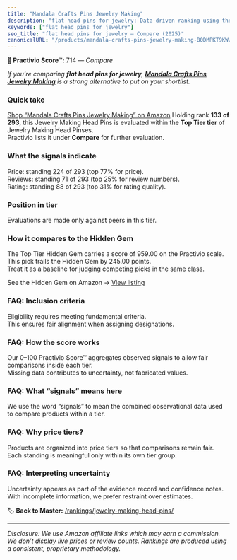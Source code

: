 ```yaml
---
title: "Mandala Crafts Pins Jewelry Making"
description: "flat head pins for jewelry: Data-driven ranking using the Practivio Score™. Positioned by quality, value, demand, findability, momentum."
keywords: ["flat head pins for jewelry"]
seo_title: "flat head pins for jewelry — Compare (2025)"
canonicalURL: "/products/mandala-crafts-pins-jewelry-making-B0DMPKT9KW/"
---
```


**🛒 Practivio Score™:** 714 — _Compare_


*If you're comparing **flat head pins for jewelry**, **[Mandala Crafts Pins Jewelry Making](https://www.amazon.com/dp/B0DMPKT9KW?tag=practivio-20)** is a strong alternative to put on your shortlist.*
### Quick take
[Shop “Mandala Crafts Pins Jewelry Making” on Amazon](https://www.amazon.com/dp/B0DMPKT9KW?tag=practivio-20)
Holding rank **133 of 293**, this Jewelry Making Head Pins is evaluated within the **Top Tier tier** of Jewelry Making Head Pinses.  
Practivio lists it under **Compare** for further evaluation.

### What the signals indicate
Price: standing 224 of 293 (top 77% for price).  
Reviews: standing 71 of 293 (top 25% for review numbers).  
Rating: standing 88 of 293 (top 31% for rating quality).  

### Position in tier
Evaluations are made only against peers in this tier.

### How it compares to the Hidden Gem
The Top Tier Hidden Gem carries a score of 959.00 on the Practivio scale.  
This pick trails the Hidden Gem by 245.00 points.  
Treat it as a baseline for judging competing picks in the same class.  

See the Hidden Gem on Amazon → [View listing](https://www.amazon.com/dp/B00BOZ79UO?tag=practivio-20)

### FAQ: Inclusion criteria
Eligibility requires meeting fundamental criteria.  
This ensures fair alignment when assigning designations.

### FAQ: How the score works
Our 0–100 Practivio Score™ aggregates observed signals to allow fair comparisons inside each tier.  
Missing data contributes to uncertainty, not fabricated values.

### FAQ: What “signals” means here
We use the word “signals” to mean the combined observational data used to compare products within a tier.

### FAQ: Why price tiers?
Products are organized into price tiers so that comparisons remain fair.  
Each standing is meaningful only within its own tier group.

### FAQ: Interpreting uncertainty
Uncertainty appears as part of the evidence record and confidence notes.  
With incomplete information, we prefer restraint over estimates.

<!-- Missing template for Compare/CompareWithinPriceClass -->


🏷️ **Back to Master:** [/rankings/jewelry-making-head-pins/](/rankings/jewelry-making-head-pins/)

---
_Disclosure: We use Amazon affiliate links which may earn a commission. We don’t display live prices or review counts. Rankings are produced using a consistent, proprietary methodology._
